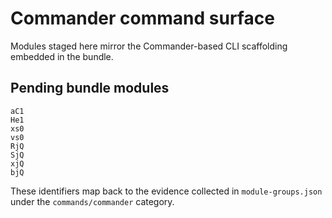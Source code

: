 # Commander command surface

Modules staged here mirror the Commander-based CLI scaffolding embedded in the bundle.

## Pending bundle modules

```
aC1
He1
xs0
vs0
RjQ
SjQ
xjQ
bjQ
```

These identifiers map back to the evidence collected in `module-groups.json` under the `commands/commander` category.
